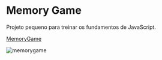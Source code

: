 # Memory Game

Projeto pequeno para treinar os fundamentos de JavaScript.

[MemoryGame](https://fernandomartinsrib.github.io/JavaScript-MemoryGame/)

![memorygame](https://user-images.githubusercontent.com/40044919/89700685-a6d17f00-d906-11ea-8336-d2b2e279713e.png)
